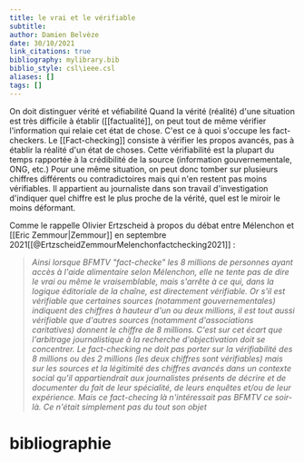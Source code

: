 ```yaml
---
title: le vrai et le vérifiable
subtitle:
author: Damien Belvèze
date: 30/10/2021
link_citations: true
bibliography: mylibrary.bib
biblio_style: csl\ieee.csl
aliases: []
tags: []
---
```



On doit distinguer vérité et véfiabilité
Quand la vérité (réalité) d'une situation est très difficile à établir ([[factualité]], on peut tout de même vérifier l'information qui relaie cet état de chose. C'est ce à quoi s'occupe les fact-checkers. Le [[Fact-checking]] consiste à vérifier les propos avancés, pas à établir la réalité d'un état de choses. Cette vérifiabilité est la plupart du temps rapportée à la crédibilité de la source (information gouvernementale, ONG, etc.)
Pour une même situation, on peut donc tomber sur plusieurs chiffres différents ou contradictoires mais qui n'en restent pas moins vérifiables. Il appartient au journaliste dans son travail d'investigation d'indiquer quel chiffre est le plus proche de la vérité, quel est le miroir le moins déformant. 

Comme le rappelle Olivier Ertzscheid à propos du débat entre Mélenchon et [[Eric Zemmour|Zemmour]] en septembre 2021[[@ErtzscheidZemmourMelenchonfactchecking2021]] : 

>_Ainsi lorsque BFMTV "fact-checke" les 8 millions de personnes ayant accès à l'aide alimentaire selon Mélenchon, elle ne tente pas de dire le vrai ou même le vraisemblable, mais s'arrête à ce qui, dans la logique éditoriale de la chaîne, est directement vérifiable. Or s'il est vérifiable que certaines sources (notamment gouvernementales) indiquent des chiffres à hauteur d'un ou deux millions, il est tout aussi vérifiable que d'autres sources (notamment d'associations caritatives) donnent le chiffre de 8 millions. C'est sur cet écart que l'arbitrage journalistique à la recherche d'objectivation doit se concentrer. Le fact-checking ne doit pas porter sur la vérifiabilité des 8 millions ou des 2 millions (les deux chiffres sont vérifiables) mais sur les sources et la légitimité des chiffres avancés dans un contexte social qu'il appartiendrait aux journalistes présents de décrire et de documenter du fait de leur spécialité, de leurs enquêtes et/ou de leur expérience. Mais ce fact-checing là n'intéressait pas BFMTV ce soir-là. Ce n'était simplement pas du tout son objet_




# bibliographie

